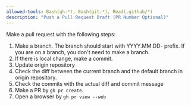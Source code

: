 ```yaml
---
allowed-tools: Bash(gh:*), Bash(git:*), Read(.github/*)
description: "Push a Pull Request Draft (PR Number Optional)"
---
```


Make a pull request with the following steps:

1. Make a branch. The branch should start with YYYY.MM.DD- prefix.
If you are on a branch, you don't need to make a branch.
2. If there is local change, make a commit.
3. Update origin repository
4. Check the diff between the current branch and the default branch in origin repository.
5. Check the commits with the actual diff and commit message
6. Make a PR by `gh pr create`.
7. Open a browser by `gh pr view --web`
